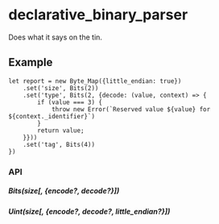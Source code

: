 # declarative_binary_parser
Does what it says on the tin.

## Example
```
let report = new Byte_Map({little_endian: true})
    .set('size', Bits(2))
    .set('type', Bits(2, {decode: (value, context) => {
        if (value === 3) {
            throw new Error(`Reserved value ${value} for ${context._identifier}`)
        }
        return value;
    }}))
    .set('tag', Bits(4))
})
```


### API
##### Bits(size\[, {encode?, decode?}])

##### Uint(size\[, {encode?, decode?, little_endian?}])
